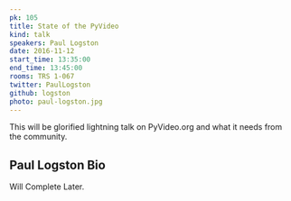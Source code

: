 ```yaml
---
pk: 105
title: State of the PyVideo
kind: talk
speakers: Paul Logston
date: 2016-11-12
start_time: 13:35:00
end_time: 13:45:00
rooms: TRS 1-067
twitter: PaulLogston
github: logston
photo: paul-logston.jpg
---
```


This will be  glorified lightning talk on PyVideo.org and what it needs from the community.

## Paul Logston Bio

Will Complete Later.

